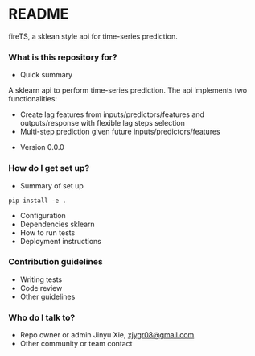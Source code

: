 # README #

fireTS, a sklean style api for time-series prediction.

### What is this repository for? ###

* Quick summary

A sklearn api to perform time-series prediction. The api implements two functionalities:

- Create lag features from inputs/predictors/features and outputs/response with flexible lag steps selection
- Multi-step prediction given future inputs/predictors/features

* Version 0.0.0

### How do I get set up? ###

* Summary of set up
```
pip install -e .
```
* Configuration
* Dependencies
sklearn
* How to run tests
* Deployment instructions

### Contribution guidelines ###

* Writing tests
* Code review
* Other guidelines

### Who do I talk to? ###

* Repo owner or admin
Jinyu Xie, xjygr08@gmail.com
* Other community or team contact